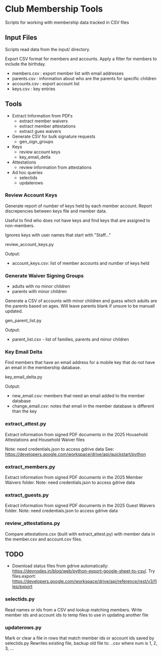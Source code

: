 # Club Membership Tools
Scripts for working with membership data tracked in CSV files

## Input Files
Scripts read data from the input/ directory.

Export CSV format for members and accounts. Apply a filter for members to
include the birthday.

- members.csv : export member list with email addresses
- parents.csv : information about who are the parents for specific children
- accounts.csv : export account list 
- keys.csv : key entries


## Tools

- Extract Information from PDFs
  - extract member waivers
  - extract member attestations
  - extract gues waivers
- Generate CSV for bulk signature requests
  - gen_sign_groups
- Keys
  - review account keys
  - key_email_detla
- Attestations
  - review information from attestations
- Ad hoc queries
  - selectids
  - updaterows

### Review Account Keys

Generate report of number of keys held by each member account.
Report discrepencies between keys file and member data.

Useful to find who does not have keys and find keys that are assigned
to non-members.

Ignores keys with user names that start with "Staff..."

review_account_keys.py

Output:
- account_keys.csv: list of member accounts and number of keys held


### Generate Waiver Signing Groups

- adults with no minor children
- parents with minor children

Generate a CSV of accounts with minor children and guess which
adults are the parents based on ages. Will leave parents blank if
unsure to be manuall updated.

gen_parent_list.py

Output:
- parent_list.csv - list of families, parents and minor children

### Key Email Delta

Find members that have an email address for a mobile key that do not
have an email in the membership database.

key_email_delta.py

Output:
- new_email.csv: members that need an email added to the member database
- change_email.csv: notes that email in the member database is different than the key

### extract_attest.py

Extract information from signed PDF documents in the 2025 Household Attestations and Household Waiver files

Note: need credentials.json to access gdrive data
See: https://developers.google.com/workspace/drive/api/quickstart/python

### extract_members.py

Extract information from signed PDF documents in the 2025 Member Waivers folder.
Note: need credentials.json to access gdrive data

### extract_guests.py

Extract information from signed PDF documents in the 2025 Guest Waivers folder.
Note: need credentials.json to access gdrive data

### review_attestations.py

Compare attestations.csv (built with extract_attest.py) with member data in the member.csv and account.csv
files. 

## TODO
- Download status files from gdrive automatically: 
https://devnodes.in/blog/web/python-export-google-sheet-to-csv/. Try files.export: https://developers.google.com/workspace/drive/api/reference/rest/v3/files/export

### selectids.py

Read names or ids from a CSV and lookup matching members. Write member ids and account ids to temp files to use in updating another file

### updaterows.py

Mark or clear a file in rows that match member ids or account ids saved by selectids.py
Rewrites existing file, backup old file to: <name>.<num>.csv where num is 1, 2, 3, ...
